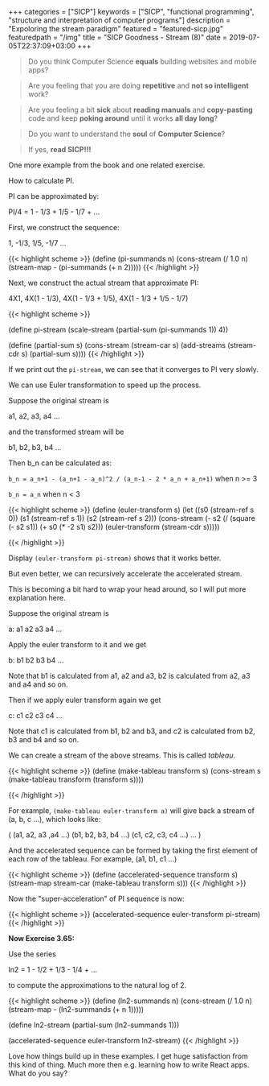 +++
categories = ["SICP"]
keywords = ["SICP", "functional programming", "structure and interpretation of computer programs"]
description = "Expoloring the stream paradigm"
featured = "featured-sicp.jpg"
featuredpath = "/img"
title = "SICP Goodness - Stream (8)"
date = 2019-07-05T22:37:09+03:00
+++

>Do you think Computer Science **equals** building websites and mobile apps? 

>Are you feeling that you are doing **repetitive** and **not so intelligent** work?

>Are you feeling a bit **sick** about **reading manuals** and **copy-pasting** code and keep **poking around** until it works **all day long**? 

>Do you want to understand the **soul** of **Computer Science**?

>If yes, **read SICP!!!**

One more example from the book and one related exercise.

How to calculate PI.

PI can be approximated by:

PI/4 = 1 - 1/3 + 1/5 - 1/7 + ...

First, we construct the sequence:

1,  -1/3,  1/5,  -1/7 ...

{{< highlight scheme >}}
(define (pi-summands n)
  (cons-stream (/ 1.0 n)
               (stream-map - (pi-summands (+ n 2)))))
{{< /highlight >}}

Next, we construct the actual stream that approximate PI:

4X1, 4X(1 - 1/3), 4X(1 - 1/3 + 1/5), 4X(1 - 1/3 + 1/5 - 1/7)

{{< highlight scheme >}}

(define pi-stream
  (scale-stream (partial-sum (pi-summands 1)) 4))

(define (partial-sum s)
  (cons-stream (stream-car s)
               (add-streams (stream-cdr s)
                            (partial-sum s))))
{{< /highlight >}}

If we print out the `pi-stream`, we can see that it converges to PI very slowly.

We can use Euler transformation to speed up the process.

Suppose the original stream is 

a1, a2, a3, a4 ...

and the transformed stream will be

b1, b2, b3, b4 ...

Then b_n can be calculated as:

`b_n = a_n+1 - (a_n+1 - a_n)^2 / (a_n-1 - 2 * a_n + a_n+1)` when n >= 3

`b_n = a_n` when n < 3

{{< highlight scheme >}}
(define (euler-transform s)
  (let ((s0 (stream-ref s 0))
        (s1 (stream-ref s 1))
        (s2 (stream-ref s 2)))
    (cons-stream (- s2 (/ (square (- s2 s1))
                          (+ s0 (* -2 s1) s2)))
                 (euler-transform (stream-cdr s)))))

{{< /highlight >}}



Display `(euler-transform pi-stream)` shows that it works better.

But even better, we can recursively accelerate the accelerated stream.

This is becoming a bit hard to wrap your head around, so I will put more explanation here.

Suppose the original stream is 

a: a1 a2 a3 a4 ...

Apply the euler transform to it and we get

b: b1 b2 b3 b4 ...

Note that b1 is calculated from a1, a2 and a3, b2 is calculated from a2, a3 and a4 and so on.

Then if we apply euler transform again we get

c: c1 c2 c3 c4 ...

Note that c1 is calculated from b1, b2 and b3, and c2 is calculated from b2, b3 and b4 and so on.

We can create a stream of the above streams. This is called *tableau*.

{{< highlight scheme >}}
(define (make-tableau transform s)
  (cons-stream s
               (make-tableau transform
                             (transform s))))

{{< /highlight >}}

For example, `(make-tableau euler-transform a)` will give back a stream of (a, b, c ...), which looks like:

(
 (a1, a2, a3 ,a4 ...)
 (b1, b2, b3, b4 ...)
 (c1, c2, c3, c4 ...)
 ...
)


And the accelerated sequence can be formed by taking the first element of each row of the tableau. For example, (a1, b1, c1 ...)

{{< highlight scheme >}}
(define (accelerated-sequence transform s)
  (stream-map stream-car
              (make-tableau transform s)))
{{< /highlight >}}

Now the "super-acceleration" of PI sequence is now:

{{< highlight scheme >}}
(accelerated-sequence euler-transform pi-stream)
{{< /highlight >}}


**Now Exercise 3.65:**

Use the series

ln2 = 1 - 1/2 + 1/3 - 1/4 + ...

to compute the approximations to the natural log of 2.

{{< highlight scheme >}}
(define (ln2-summands n)
  (cons-stream (/ 1.0 n)
               (stream-map - (ln2-summands (+ n 1)))))

(define ln2-stream
  (partial-sum (ln2-summands 1)))

(accelerated-sequence euler-transform ln2-stream)
{{< /highlight >}}

Love how things build up in these examples. I get huge satisfaction from this kind of thing. Much more then e.g. learning how to write React apps. What do you say?
